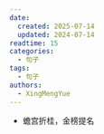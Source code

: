 ```yaml
---
date:
  created: 2025-07-14
  updated: 2024-07-14
readtime: 15
categories:
  - 句子
tags:
  - 句子
authors:
  - XingMengYue
---
```


- 蟾宫折桂，金榜提名